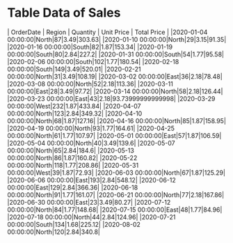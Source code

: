 # Table Data of Sales
| OrderDate | Region | Quantity | Unit Price | Total Price |
|2020-01-04 00:00:00|North|87|3.49|303.63|
|2020-01-10 00:00:00|North|29|3.15|91.35|
|2020-01-16 00:00:00|South|82|1.87|153.34|
|2020-01-19 00:00:00|South|80|2.84|227.2|
|2020-01-31 00:00:00|South|54|1.77|95.58|
|2020-02-06 00:00:00|South|102|1.77|180.54|
|2020-02-18 00:00:00|South|149|3.49|520.01|
|2020-02-21 00:00:00|North|31|3.49|108.19|
|2020-03-02 00:00:00|East|36|2.18|78.48|
|2020-03-08 00:00:00|North|52|2.18|113.36|
|2020-03-11 00:00:00|East|28|3.49|97.72|
|2020-03-14 00:00:00|North|58|2.18|126.44|
|2020-03-23 00:00:00|East|43|2.18|93.73999999999998|
|2020-03-29 00:00:00|West|232|1.87|433.84|
|2020-04-07 00:00:00|North|123|2.84|349.32|
|2020-04-10 00:00:00|North|68|1.87|127.16|
|2020-04-16 00:00:00|North|85|1.87|158.95|
|2020-04-19 00:00:00|North|93|1.77|164.61|
|2020-04-25 00:00:00|North|61|1.77|107.97|
|2020-05-01 00:00:00|East|57|1.87|106.59|
|2020-05-04 00:00:00|North|40|3.49|139.6|
|2020-05-07 00:00:00|North|65|2.84|184.6|
|2020-05-13 00:00:00|North|86|1.87|160.82|
|2020-05-22 00:00:00|North|118|1.77|208.86|
|2020-05-31 00:00:00|West|39|1.87|72.93|
|2020-06-03 00:00:00|North|67|1.87|125.29|
|2020-06-06 00:00:00|East|193|2.84|548.12|
|2020-06-12 00:00:00|East|129|2.84|366.36|
|2020-06-18 00:00:00|North|91|1.77|161.07|
|2020-06-21 00:00:00|North|77|2.18|167.86|
|2020-06-30 00:00:00|East|23|3.49|80.27|
|2020-07-12 00:00:00|North|84|1.77|148.68|
|2020-07-15 00:00:00|East|48|1.77|84.96|
|2020-07-18 00:00:00|North|44|2.84|124.96|
|2020-07-21 00:00:00|South|134|1.68|225.12|
|2020-08-02 00:00:00|North|120|2.84|340.8|
